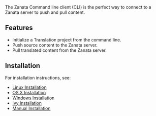 The Zanata Command line client (CLI) is the perfect way to connect to a Zanata server to
push and pull content.

Features
--------

- Initialize a Translation project from the command line.
- Push source content to the Zanata server.
- Pull translated content from the Zanata server.

Installation
------------

For installation instructions, see:

- [Linux Installation](installation/linux-installation.md)
- [OS X Installation](installation/osx-installation.md)
- [Windows Installation](installation/windows-installation.md)
- [Ivy Installation](installation/ivy-installation.md)
- [Manual Installation](installation/manual-installation.md)
